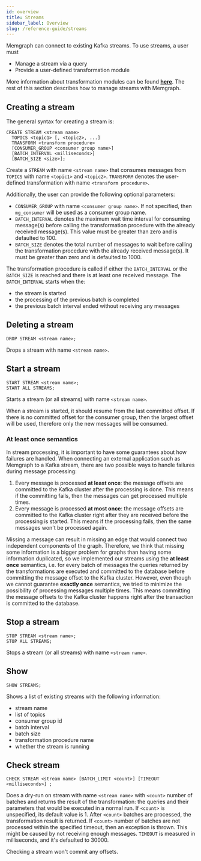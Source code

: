 ```yaml
---
id: overview
title: Streams
sidebar_label: Overview
slug: /reference-guide/streams
---
```


Memgraph can connect to existing Kafka streams. To use streams, a user
must
- Manage a stream via a query
- Provide a user-defined transformation module

More information about transformation modules can be found
**[here](/reference-guide/streams/transformation-modules/overview.md)**.
The rest of this section describes how to manage streams with Memgraph.

## Creating a stream

The general syntax for creating a stream is:

```cypher
CREATE STREAM <stream name>
  TOPICS <topic1> [, <topic2>, ...]
  TRANSFORM <transform procedure>
  [CONSUMER_GROUP <consumer group name>]
  [BATCH_INTERVAL <milliseconds>]
  [BATCH_SIZE <size>];
```
Create a `STREAM` with name `<stream name>` that consumes messages from
`TOPICS` with name `<topic1>` and `<topic2>`. `TRANSFORM` denotes the user-defined
transformation with name `<transform procedure>`.

Additionally, the user can provide the following optional parameters:
- `CONSUMER_GROUP` with name `<consumer group name>`. If not specified, then
`mg_consumer` will be used as a consumer group name.
- `BATCH_INTERVAL` denotes the maximum wait time interval for consuming message(s)
before calling the transformation procedure with the already received message(s).
This value must be greater than zero and is defaulted to 100.
- `BATCH_SIZE` denotes the total number of messages to wait before calling
the transformation procedure with the already received message(s).
It must be greater than zero and is defaulted to 1000.

The transformation procedure is called if either the `BATCH_INTERVAL` or the
`BATCH_SIZE` is reached and there is at least one received message.
The `BATCH_INTERVAL` starts when the:
- the stream is started
- the processing of the previous batch is completed
- the previous batch interval ended without receiving any messages

## Deleting a stream

```cypher
DROP STREAM <stream name>;
```
Drops a stream with name `<stream name>`.

## Start a stream

```cypher
START STREAM <stream name>;
START ALL STREAMS;
```
Starts a stream (or all streams) with name `<stream name>`.

When a stream is started, it should resume from the last committed offset. If
there is no committed offset for the consumer group, then the largest offset
will be used, therefore only the new messages will be consumed.

### At least once semantics

In stream processing, it is important to have some guarantees about how failures
are handled. When connecting an external application such as Memgraph to a
Kafka stream, there are two possible ways to handle failures during message
processing:
1. Every message is processed **at least once**: the message offsets are
committed to the Kafka cluster after the processing is done. This means if the
committing fails, then the messages can get processed multiple times.
2. Every message is processed **at most once**: the message offsets are
committed to the Kafka cluster right after they are received before the
processing is started. This means if the processing fails, then the same
messages won't be processed again.

Missing a message can result in missing an edge that would connect two
independent components of the graph. Therefore, we think that missing
some information is a bigger problem for graphs than having some information
duplicated, so we implemented our streams using the **at least once**
semantics, i.e. for every batch of messages the queries returned by the
transformations are executed and committed to the database before committing
the message offset to the Kafka cluster. However, even though we cannot guarantee **exactly
once** semantics, we tried to minimize the possibility of processing messages
multiple times. This means committing the message offsets to the Kafka cluster
happens right after the transaction is committed to the database.

## Stop a stream

```cypher
STOP STREAM <stream name>;
STOP ALL STREAMS;
```
Stops a stream (or all streams) with name `<stream name>`.

## Show

```cypher
SHOW STREAMS;
```
Shows a list of existing streams with the following information:
- stream name
- list of topics
- consumer group id
- batch interval
- batch size
- transformation procedure name
- whether the stream is running

## Check stream

```cypher
CHECK STREAM <stream name> [BATCH_LIMIT <count>] [TIMEOUT <milliseconds>] ;
```
Does a dry-run on stream with name `<stream name>` with `<count>` number of
batches and returns the result of the transformation: the queries and their
parameters that would be executed in a normal run.
If `<count>` is unspecified, its default value is 1.
After `<count>` batches are processed, the transformation result is returned.
If `<count>` number of batches are not processed within the specified timeout,
then an exception is thrown. This might be caused by not receiving enough
messages.
`TIMEOUT` is measured in milliseconds, and it's defaulted to 30000.

Checking a stream won't commit any offsets.
